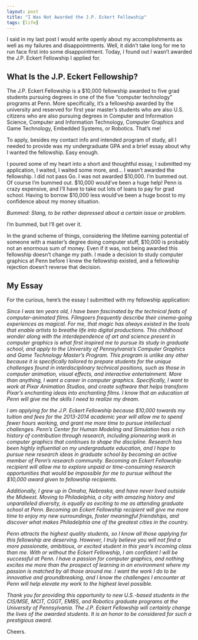 ```yaml
---
layout: post
title: "I Was Not Awarded the J.P. Eckert Fellowship"
tags: [life]
---
```


I said in my last post I would write openly about my accomplishments as well as my failures and disappointments. Well, it didn’t take long for me to run face first into some disappointment. Today, I found out I wasn’t awarded the J.P. Eckert Fellowship I applied for.

## What Is the J.P. Eckert Fellowship?

The J.P. Eckert Fellowship is a $10,000 fellowship awarded to five grad students pursuing degrees in one of the five “computer technology” programs at Penn. More specifically, it’s a fellowship awarded by the university and reserved for first year master’s students who are also U.S. citizens who are also pursuing degrees in Computer and Information Science, Computer and Information Technology, Computer Graphics and Game Technology, Embedded Systems, or Robotics. That’s me!

To apply, besides my contact info and intended program of study, all I needed to provide was my undergraduate GPA and a brief essay about why I wanted the fellowship. Easy enough.

I poured some of my heart into a short and thoughtful essay, I submitted my application, I waited, I waited some more, and… I wasn’t awarded the fellowship. I did not pass Go. I was not awarded $10,000. I’m bummed out. Of course I’m bummed out. $10,000 would’ve been a huge help! Penn is crazy expensive, and I’ll have to take out lots of loans to pay for grad school. Having to borrow $10,000 less would’ve been a huge boost to my confidence about my money situation.

*Bummed: Slang, to be rather depressed about a certain issue or problem.*

I’m bummed, but I’ll get over it.

In the grand scheme of things, considering the lifetime earning potential of someone with a master’s degree doing computer stuff, $10,000 is probably not an enormous sum of money. Even if it was, not being awarded this fellowship doesn’t change my path. I made a decision to study computer graphics at Penn before I knew the fellowship existed, and a fellowship rejection doesn’t reverse that decision.

## My Essay

For the curious, here’s the essay I submitted with my fellowship application:

*Since I was ten years old, I have been fascinated by the technical feats of computer-animated films. Filmgoers frequently describe their cinema-going experiences as magical. For me, that magic has always existed in the tools that enable artists to breathe life into digital productions. This childhood wonder along with the interdependence of art and science present in computer graphics is what first inspired me to pursue its study in graduate school, and apply to the University of Pennsylvania’s Computer Graphics and Game Technology Master’s Program. This program is unlike any other because it is specifically tailored to prepare students for the unique challenges found in interdisciplinary technical positions, such as those in computer animation, visual effects, and interactive entertainment. More than anything, I want a career in computer graphics. Specifically, I want to work at Pixar Animation Studios, and create software that helps transform Pixar’s enchanting ideas into enchanting films. I know that an education at Penn will give me the skills I need to realize my dream.*

*I am applying for the J.P. Eckert Fellowship because $10,000 towards my tuition and fees for the 2013-2014 academic year will allow me to spend fewer hours working, and grant me more time to pursue intellectual challenges. Penn’s Center for Human Modeling and Simulation has a rich history of contribution through research, including pioneering work in computer graphics that continues to shape the discipline. Research has been highly influential on my undergraduate education, and I hope to pursue new research ideas in graduate school by becoming an active member of Penn’s research community. Becoming an Eckert Fellowship recipient will allow me to explore unpaid or time-consuming research opportunities that would be impossible for me to pursue without the $10,000 award given to fellowship recipients.*

*Additionally, I grew up in Omaha, Nebraska, and have never lived outside the Midwest. Moving to Philadelphia, a city with amazing history and unparalleled diversity, is equally as exciting to me as attending graduate school at Penn. Becoming an Eckert Fellowship recipient will give me more time to enjoy my new surroundings, foster meaningful friendships, and discover what makes Philadelphia one of the greatest cities in the country.*

*Penn attracts the highest quality students, so I know all those applying for this fellowship are deserving. However, I truly believe you will not find a more passionate, ambitious, or excited student in this year’s incoming class than me. With or without the Eckert Fellowship, I am confident I will be successful at Penn. I have a passion for computer graphics, and nothing excites me more than the prospect of learning in an environment where my passion is matched by all those around me. I want the work I do to be innovative and groundbreaking, and I know the challenges I encounter at Penn will help elevate my work to the highest level possible.*

*Thank you for providing this opportunity to new U.S.-based students in the CIS/MSE, MCIT, CGGT, EMBS, and Robotics graduate programs at the University of Pennsylvania. The J.P. Eckert Fellowship will certainly change the lives of the awarded students. It is an honor to be considered for such a prestigious award.*

Cheers.
